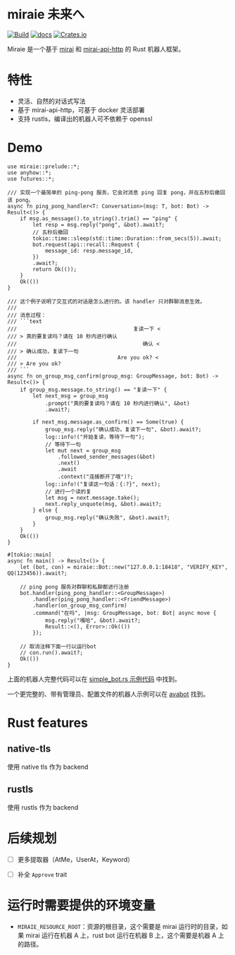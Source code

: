 # miraie 未来へ

[![Build](https://github.com/gwy15/miraie/actions/workflows/build.yml/badge.svg)](https://github.com/gwy15/miraie/actions/workflows/build.yml)
[![docs](https://docs.rs/miraie/badge.svg)](https://docs.rs/miraie)
[![Crates.io](https://img.shields.io/crates/v/miraie)](https://crates.io/crates/miraie)

Miraie 是一个基于 [mirai](https://github.com/mamoe/mirai) 和 [mirai-api-http](https://github.com/project-mirai/mirai-api-http) 的 Rust 机器人框架。

# 特性
- 灵活、自然的对话式写法
- 基于 mirai-api-http，可基于 docker 灵活部署
- 支持 rustls，编译出的机器人可不依赖于 openssl

# Demo
```rust,no_run
use miraie::prelude::*;
use anyhow::*;
use futures::*;

/// 实现一个最简单的 ping-pong 服务，它会对消息 ping 回复 pong，并在五秒后撤回该 pong。
async fn ping_pong_handler<T: Conversation>(msg: T, bot: Bot) -> Result<()> {
    if msg.as_message().to_string().trim() == "ping" {
        let resp = msg.reply("pong", &bot).await?;
        // 五秒后撤回
        tokio::time::sleep(std::time::Duration::from_secs(5)).await;
        bot.request(api::recall::Request {
            message_id: resp.message_id,
        })
        .await?;
        return Ok(());
    }
    Ok(())
}

/// 这个例子说明了交互式的对话是怎么进行的。该 handler 只对群聊消息生效。
///
/// 消息过程：
/// ```text
///                                     复读一下 <
/// > 真的要复读吗？请在 10 秒内进行确认
///                                        确认 <
/// > 确认成功，复读下一句
///                                Are you ok? <
/// > Are you ok?
/// ```
async fn on_group_msg_confirm(group_msg: GroupMessage, bot: Bot) -> Result<()> {
    if group_msg.message.to_string() == "复读一下" {
        let next_msg = group_msg
            .prompt("真的要复读吗？请在 10 秒内进行确认", &bot)
            .await?;

        if next_msg.message.as_confirm() == Some(true) {
            group_msg.reply("确认成功，复读下一句", &bot).await?;
            log::info!("开始复读，等待下一句");
            // 等待下一句
            let mut next = group_msg
                .followed_sender_messages(&bot)
                .next()
                .await
                .context("连接断开了哦")?;
            log::info!("复读这一句话：{:?}", next);
            // 进行一个读的复
            let msg = next.message.take();
            next.reply_unquote(msg, &bot).await?;
        } else {
            group_msg.reply("确认失败", &bot).await?;
        }
    }
    Ok(())
}

#[tokio::main]
async fn main() -> Result<()> {
    let (bot, con) = miraie::Bot::new("127.0.0.1:18418", "VERIFY_KEY", QQ(123456)).await?;

    // ping pong 服务对群聊和私聊都进行注册
    bot.handler(ping_pong_handler::<GroupMessage>)
        .handler(ping_pong_handler::<FriendMessage>)
        .handler(on_group_msg_confirm)
        .command("在吗", |msg: GroupMessage, bot: Bot| async move {
            msg.reply("嘎哈", &bot).await?;
            Result::<(), Error>::Ok(())
        });

    // 取消注释下面一行以运行bot
    // con.run().await?;
    Ok(())
}
```

上面的机器人完整代码可以在 [simple_bot.rs 示例代码](https://github.com/gwy15/miraie/blob/main/examples/simple_bot.rs) 中找到。

一个更完整的、带有管理员、配置文件的机器人示例可以在 [avabot](https://github.com/gwy15/avabot) 找到。


# Rust features
## native-tls
使用 native tls 作为 backend
 
## rustls
使用 rustls 作为 backend

# 后续规划
- [ ] 更多提取器（AtMe，UserAt，Keyword）
- [ ] 补全 `Approve` trait


# 运行时需要提供的环境变量
- `MIRAIE_RESOURCE_ROOT`：资源的根目录，这个需要是 mirai 运行时的目录，如果 mirai 运行在机器 A 上，rust bot 运行在机器 B 上，这个需要是机器 A 上的路径。
